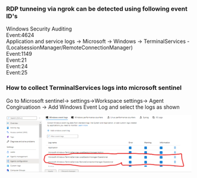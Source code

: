 ### RDP tunneing via ngrok can be detected using following event ID's  
Windows Security Auditing  
Event:4624  
Application and service logs -> Microsoft -> Windows -> TerminalServices - (LocalsessionManager/RemoteConnectionManager)  
Event:1149  
Event:21  
Event:24  
Event:25  

### How to collect TerminalServices logs into microsoft sentinel
Go to Microsoft sentinel-> settings->Workspace settings-> Agent Congiruatioon -> Add Windows Event Log and select the logs as shown  

![alt text](https://github.com/le0li9ht/Microsoft-Sentinel-Queries/blob/main/Windows/T1572-ProtocolTunneling/LogCollectionGuide-For-ngrok.png?raw-true)
